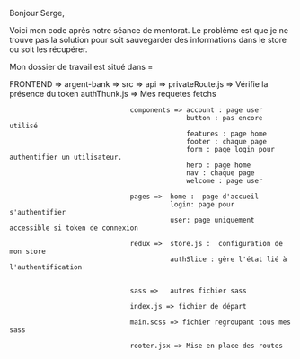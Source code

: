 Bonjour Serge, 

Voici mon code après notre séance de mentorat. Le problème est que je ne trouve pas la solution pour soit sauvegarder des informations dans le store ou soit les récupérer. 


Mon dossier de travail est situé dans = 

FRONTEND => argent-bank => src => api =>  privateRoute.js => Vérifie la présence du token
                                          authThunk.js => Mes requetes fetchs 

                                  components => account : page user 
                                                button : pas encore utilisé
                                                features : page home
                                                footer : chaque page
                                                form : page login pour authentifier un utilisateur.
                                                hero : page home
                                                nav : chaque page
                                                welcome : page user  
                                  
                                  pages =>  home :  page d'accueil
                                            login: page pour s'authentifier
                                            user: page uniquement accessible si token de connexion

                                  redux =>  store.js :  configuration de mon store 
                                            authSlice : gère l'état lié à l'authentification


                                  sass =>   autres fichier sass

                                  index.js => fichier de départ 

                                  main.scss => fichier regroupant tous mes sass

                                  rooter.jsx => Mise en place des routes 
